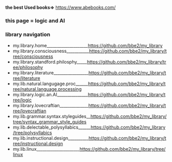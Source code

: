 **the best Used books=>** https://www.abebooks.com/  

### this page = logic and AI  

### library navigation  
- my.library.home____________________https://github.com/bbe2/my_library  
- my.library.consciousness___________https://github.com/bbe2/my_library/tree/consciousness  
- my.library.standford.philosphy_____https://github.com/bbe2/my_library/tree/philosophy  
- my.library.literature_________________https://github.com/bbe2/my_library/tree/literature  
- my.lib.natural.langugage.proc______https://github.com/bbe2/my_library/tree/natural.language.processing  
- my.library.logic.an.AI_______________https://github.com/bbe2/my_library/tree/logic  
- my.library.lovecraftian______________https://github.com/bbe2/my_library/tree/lovecraftian
- my.lib.grammar.syntax.styleguides__https://github.com/bbe2/my_library/tree/syntax_grammar_style_guides  
- my.lib.delectable_polysyllabics______https://github.com/bbe2/my_library/tree/polysyllabics  
- my.lib.instructional.design__________https://github.com/bbe2/my_library/tree/instructional.design  
- my.lib.linux_____________________https://github.com/bbe2/my_library/tree/linux  
